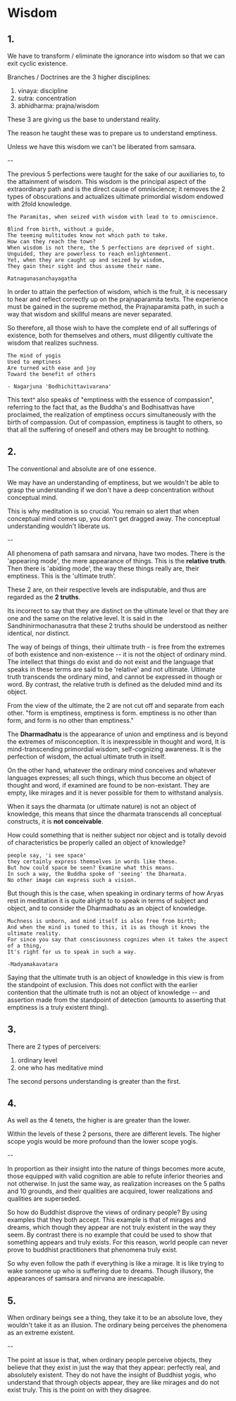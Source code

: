 # Wisdom

## 1. 

We have to transform / eliminate the ignorance into wisdom so that we can exit cyclic existence.

Branches / Doctrines are the 3 higher disciplines:

1. vinaya: discipline
2. sutra: concentration
3. abhidharma: prajna/wisdom

These 3 are giving us the base to understand reality.

The reason he taught these was to prepare us to understand emptiness.

Unless we have this wisdom we can't be liberated from samsara. 

-- 

The previous 5 perfections were taught for the sake of our auxiliaries to, to the attainment of wisdom. This wisdom is the principal aspect of the extraordinary path and is the direct cause of omniscience; it removes the 2 types of obscurations and actualizes ultimate primordial wisdom endowed with 2fold knowledge. 

```
The Paramitas, when seized with wisdom with lead to to omniscience.
```

```
Blind from birth, without a guide,
The teeming multitudes know not which path to take.
How can they reach the town?
When wisdom is not there, the 5 perfections are deprived of sight.
Unguided, they are powerless to reach enlightenment.
Yet, when they are caught up and seized by wisdom,
They gain their sight and thus assume their name.

Ratnagunasanchayagatha
```
In order to attain the perfection of wisdom, which is the fruit, it is necessary to hear and reflect correctly up on the prajnaparamita texts. The experience must be gained in the supreme method, the Prajnaparamita path, in such a way that wisdom and skillful means are never separated.

So therefore, all those wish to have the complete end of all sufferings of existence, both for themselves and others, must diligently cultivate the wisdom that realizes suchness.

```
The mind of yogis
Used to emptiness
Are turned with ease and joy
Toward the benefit of others

- Nagarjuna 'Bodhichittavivarana'
```

This text^ also speaks of "emptiness with the essence of compassion", referring to the fact that, as the Buddha's and Bodhisattvas have proclaimed, the realization of emptiness occurs simultaneously with the birth of compassion. Out of compassion, emptiness is taught to others, so that all the suffering of oneself and others may be brought to nothing.

## 2. 

The conventional and absolute are of one essence.

We may have an understanding of emptiness, but we wouldn't be able to grasp the understanding if we don't have a deep concentration without conceptual mind.

This is why meditation is so crucial. You remain so alert that when conceptual mind comes up, you don't get dragged away. The conceptual understanding wouldn't liberate us.

--

All phenomena of path samsara and nirvana, have two modes. There is the 'appearing mode', the mere appearance of things. This is the **relative truth**. Then there is 'abiding mode', the way these things really are, their emptiness. This is the 'ultimate truth'.

These 2 are, on their respective levels are indisputable, and thus are regarded as the **2 truths**. 

Its incorrect to say that they are distinct on the ultimate level or that they are one and the same on the relative level. It is said in the Sandhinirmochanasutra that these 2 truths should be understood as neither identical, nor distinct.

The way of beings of things, their ultimate truth - is free from the extremes of both existence and non-existence -- it is not the object of ordinary mind. The intellect that things do exist and do not exist and the language that speaks in these terms are said to be 'relative' and not ultimate. Ultimate truth transcends the ordinary mind, and cannot be expressed in though or word. By contrast, the relative truth is defined as the deluded mind and its object.

From the view of the ultimate, the 2 are not cut off and separate from each other. "form is emptiness, emptiness is form. emptiness is no other than form, and form is no other than emptiness." 

The **Dharmadhatu** is the appearance of union and emptiness and is beyond the extremes of misconception. It is inexpressible in thought and word, It is mind-transcending primordial wisdom,  self-cognizing awareness. It is the perfection of wisdom, the actual ultimate truth in itself. 

On the other hand, whatever the ordinary mind conceives and whatever languages expresses; all such things, which thus become an object of thought and word, if examined are found to be non-existant. They are empty, like mirages and it is never possible for them to withstand analysis.

When it says the dharmata (or ultimate nature) is not an object of knowledge, this means that since the dharmata transcends all conceptual constructs, it is **not conceivable**. 

How could something that is neither subject nor object and is totally devoid of characteristics be properly called an object of knowledge?

```
people say, 'i see space'
they certainly express themselves in words like these.
But how could space be seen? Examine what this means.
In such a way, the Buddha spoke of 'seeing' the Dharmata.
No other image can express such a vision.
```

But though this is the case, when speaking in ordinary terms of how Aryas rest in meditation it is quite alright to to speak in terms of subject and object, and to consider the Dharmadhatu as an object of knowledge.

```
Muchness is unborn, and mind itself is also free from birth;
And when the mind is tuned to this, it is as though it knows the ultimate reality.
For since you say that consciousness cognizes when it takes the aspect of a thing,
It's right for us to speak in such a way.

-Madyamakavatara
```


Saying that the ultimate truth is an object of knowledge in this view is from the standpoint of exclusion. This does not conflict with the earlier contention that the ultimate truth is not an object of knowledge -- and assertion made from the standpoint of detection (amounts to asserting that emptiness is a truly existent thing).

## 3. 

There are 2 types of perceivers:

1. ordinary level
2. one who has meditative mind

The second persons understanding is greater than the first.

## 4.

As well as the 4 tenets, the higher is are greater than the lower.

Within the levels of these 2 persons, there are different levels. The higher scope yogis would be more profound than the lower scope yogis.

--

In proportion  as their insight into the nature of things becomes more acute, those equipped with valid cognition are able to refute inferior theories and not otherwise. In just the same way, as realization increases on the 5 paths and 10 grounds, and their qualities are acquired, lower realizations and qualities are superseded.

So how do Buddhist disprove the views of ordinary people? By using examples that they both accept. This example is that of mirages and dreams, which though they appear are not truly existent in the way they seem. By contrast there is no example that could be used to show that something appears and truly exists. For this reason, world people can never prove to buddhist practitioners that phenomena truly exist. 

So why even follow the path if everything is like a mirage. It is like trying to wake someone up who is suffering due to dreams. Though illusory, the appearances of samsara and nirvana are inescapable. 


## 5.

When ordinary beings see a thing, they take it to be an absolute love, they wouldn't take it as an illusion. The ordinary being perceives the phenomena as an extreme existent. 

-- 

The point at issue is that, when ordinary people perceive objects, they believe that they exist in just the way that they appear: perfectly real, and absolutely existent. They do not have the insight of Buddhist yogis, who understand that through objects appear, they are like mirages and do not exist truly. This is the point on with they disagree. 





